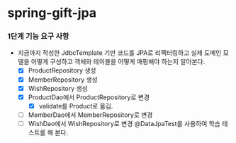 # spring-gift-jpa

### 1단계 기능 요구 사항
- 지금까지 작성한 JdbcTemplate 기반 코드를 JPA로 리팩터링하고 실제 도메인 모델을 어떻게 구성하고 객체와 테이블을 어떻게 매핑해야 하는지 알아본다.
  - [x] ProductRepository 생성
  - [x] MemberRepository 생성
  - [x] WishRepository 생성
  - [x] ProductDao에서 ProductRepository로 변경
    - [x] validate를 Product로 옮김.
  - [ ] MemberDao에서 MemberRepository로 변경
  - [ ] WishDao에서 WishRepository로 변경
@DataJpaTest를 사용하여 학습 테스트를 해 본다.
